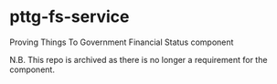 # pttg-fs-service
Proving Things To Government Financial Status component

N.B. This repo is archived as there is no longer a requirement for the component.
